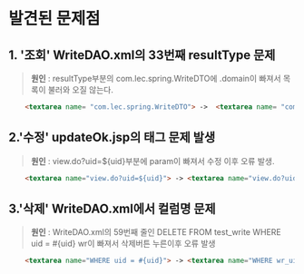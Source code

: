 # 발견된 문제점
## 1. '조회' WriteDAO.xml의 33번째 resultType 문제
>**원인** : resultType부분의 com.lec.spring.WriteDTO에 .domain이 빠져서 목록이 불러와 오질 않는다.

```html
    <textarea name= "com.lec.spring.WriteDTO"> ->  <textarea name= "com.lec.spring.domain.WriteDTO">
```
## 2.'수정' updateOk.jsp의 태그 문제 발생

> **원인** :  view.do?uid=${uid}부분에 param이 빠져서 수정 이후 오류 발생.
```html
    <textarea name="view.do?uid=${uid}"> -> <textarea name="view.do?uid=${param.uid}">
```

## 3.'삭제' WriteDAO.xml에서 컬럼명 문제

> **원인** : WriteDAO.xml의 59번째 줄인 DELETE FROM test_write WHERE uid = #{uid} wr이 빠져서 삭제버튼 누른이후 오류 발생

```html
    <textarea name="WHERE uid = #{uid}"> -> <textarea name="WHERE wr_uid = #{uid}">
```







